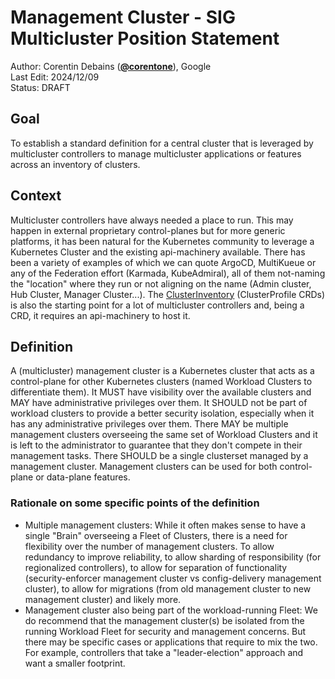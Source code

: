 # Management Cluster - SIG Multicluster Position Statement

Author: Corentin Debains (**[@corentone](https://github.com/corentone)**), Google  
Last Edit: 2024/12/09  
Status: DRAFT

## Goal
To establish a standard definition for a central cluster that is leveraged by multicluster 
controllers to manage multicluster applications or features across an inventory of clusters.

## Context
Multicluster controllers have always needed a place to run. This may happen in external
proprietary control-planes but for more generic platforms, it has been natural for the
Kubernetes community to leverage a Kubernetes Cluster and the existing api-machinery
available. There has been a variety of examples of which we can quote ArgoCD, MultiKueue
or any of the Federation effort (Karmada, KubeAdmiral), all of them not-naming the "location"
where they run or not aligning on the name (Admin cluster, Hub Cluster, Manager Cluster...). 
The [ClusterInventory](https://github.com/kubernetes/enhancements/blob/master/keps/sig-multicluster/4322-cluster-inventory/README.md)
(ClusterProfile CRDs) is also the starting point for a lot of multicluster controllers and, 
being a CRD, it requires an api-machinery to host it.

## Definition

A (multicluster) management cluster is a Kubernetes cluster that acts as a 
control-plane for other Kubernetes clusters (named Workload Clusters to differentiate
them). It MUST have visibility over the available clusters and MAY have administrative
privileges over them. It SHOULD not be part of workload clusters to provide a better
security isolation, especially when it has any administrative privileges over them.
There MAY be multiple management clusters overseeing the same set of Workload Clusters
and it is left to the administrator to guarantee that they don't compete in their
management tasks. There SHOULD be a single clusterset managed by a management cluster.
Management clusters can be used for both control-plane or data-plane features.


### Rationale on some specific points of the definition

* Multiple management clusters: While it often makes sense to have a single "Brain" overseeing
 a Fleet of Clusters, there is a need for flexibility over the number of management clusters. To
 allow redundancy to improve reliability, to allow sharding of responsibility (for regionalized
 controllers), to allow for separation of functionality (security-enforcer management cluster vs
 config-delivery management cluster), to allow for migrations (from old management cluster to new
 management cluster) and likely more.
* Management cluster also being part of the workload-running Fleet: We do recommend that the
 management cluster(s) be isolated from the running Workload Fleet for security and management
 concerns. But there may be specific cases or applications that require to mix the two. For example,
 controllers that take a "leader-election" approach and want a smaller footprint.
